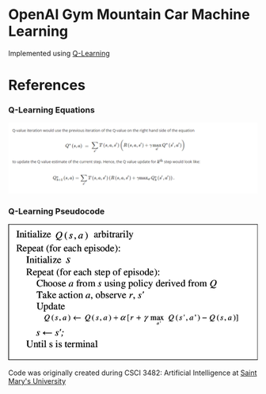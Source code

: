 # OpenAI Gym Mountain Car Machine Learning
Implemented using [Q-Learning](https://en.wikipedia.org/wiki/Q-learning)
# References
### Q-Learning Equations
![Equations](references/equations.png)
### Q-Learning Pseudocode
![Equations](references/q_learning.png)

Code was originally created during CSCI 3482: Artificial Intelligence at [Saint Mary's University](https://smu.ca)
